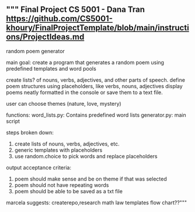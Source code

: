 """
Final Project CS 5001 - Dana Tran
https://github.com/CS5001-khoury/FinalProjectTemplate/blob/main/instructions/ProjectIdeas.md
--------


random poem generator

main goal: create a program that generates a random poem using predefined templates and word pools

create lists? of nouns, verbs, adjectives, and other parts of speech.
define poem structures using placeholders, like verbs, nouns, adjectives
display poems neatly formatted in the console or save them to a text file.

user can choose themes (nature, love, mystery)

functions:
word_lists.py: Contains predefined word lists
generator.py: main script


steps broken down:
1. create lists of nouns, verbs, adjectives, etc.
2. generic templates with placeholders 
3. use random.choice to pick words and replace placeholders

output acceptance criteria:
1. poem should make sense and be on theme if that was selected
2. poem should not have repeating words
3. poem should be able to be saved as a txt file


marcela suggests: createrepo,research math law templates flow chart??"""
